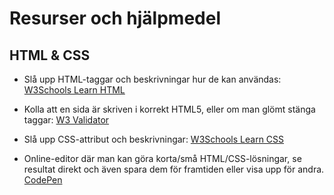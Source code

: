 # Resurser och hjälpmedel

## HTML & CSS
* Slå upp HTML-taggar och beskrivningar hur de kan användas:
[W3Schools Learn HTML](http://www.w3schools.com/html/default.asp)

* Kolla att en sida är skriven i korrekt HTML5, eller om man glömt stänga taggar:
[W3 Validator](https://validator.w3.org/)

* Slå upp CSS-attribut och beskrivningar:
[W3Schools Learn CSS](http://www.w3schools.com/css/default.asp)

* Online-editor där man kan göra korta/små HTML/CSS-lösningar, se resultat direkt och även spara dem för framtiden eller visa upp för andra.
[CodePen](https://codepen.io/)
